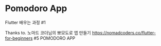 # Pomodoro App

Flutter 배우는 과정 #1

Thanks to.
노마드 코더님의 뽀모도로 앱 만들기
https://nomadcoders.co/flutter-for-beginners #5 POMODORO APP